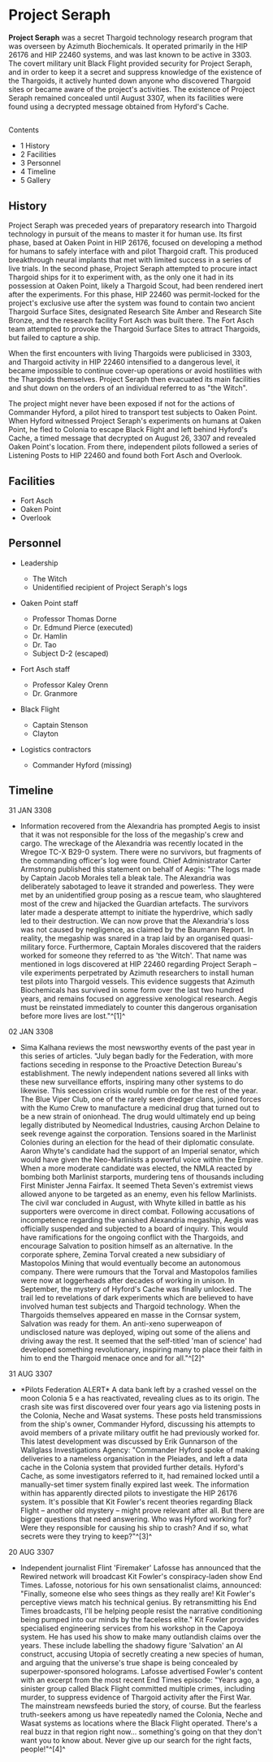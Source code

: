 # Project Seraph
**Project Seraph** was a secret Thargoid technology research program that was overseen by Azimuth Biochemicals. It operated primarily in the HIP 26176 and HIP 22460 systems, and was last known to be active in 3303. The covert military unit Black Flight provided security for Project Seraph, and in order to keep it a secret and suppress knowledge of the existence of the Thargoids, it actively hunted down anyone who discovered Thargoid sites or became aware of the project's activities. The existence of Project Seraph remained concealed until August 3307, when its facilities were found using a decrypted message obtained from Hyford's Cache.

## 

Contents

- 1 History
- 2 Facilities
- 3 Personnel
- 4 Timeline
- 5 Gallery

## History

Project Seraph was preceded years of preparatory research into Thargoid technology in pursuit of the means to master it for human use. Its first phase, based at Oaken Point in HIP 26176, focused on developing a method for humans to safely interface with and pilot Thargoid craft. This produced breakthrough neural implants that met with limited success in a series of live trials. In the second phase, Project Seraph attempted to procure intact Thargoid ships for it to experiment with, as the only one it had in its possession at Oaken Point, likely a Thargoid Scout, had been rendered inert after the experiments. For this phase, HIP 22460 was permit-locked for the project's exclusive use after the system was found to contain two ancient Thargoid Surface Sites, designated Research Site Amber and Research Site Bronze, and the research facility Fort Asch was built there. The Fort Asch team attempted to provoke the Thargoid Surface Sites to attract Thargoids, but failed to capture a ship.

When the first encounters with living Thargoids were publicised in 3303, and Thargoid activity in HIP 22460 intensified to a dangerous level, it became impossible to continue cover-up operations or avoid hostilities with the Thargoids themselves. Project Seraph then evacuated its main facilities and shut down on the orders of an individual referred to as "the Witch".

The project might never have been exposed if not for the actions of Commander Hyford, a pilot hired to transport test subjects to Oaken Point. When Hyford witnessed Project Seraph's experiments on humans at Oaken Point, he fled to Colonia to escape Black Flight and left behind Hyford's Cache, a timed message that decrypted on August 26, 3307 and revealed Oaken Point's location. From there, independent pilots followed a series of Listening Posts to HIP 22460 and found both Fort Asch and Overlook.

## Facilities

- Fort Asch
- Oaken Point
- Overlook

## Personnel

- Leadership
    - The Witch
    - Unidentified recipient of Project Seraph's logs

- Oaken Point staff
    - Professor Thomas Dorne
    - Dr. Edmund Pierce (executed)
    - Dr. Hamlin
    - Dr. Tao
    - Subject D-2 (escaped)

- Fort Asch staff
    - Professor Kaley Orenn
    - Dr. Granmore

- Black Flight
    - Captain Stenson
    - Clayton

- Logistics contractors
    - Commander Hyford (missing)

## Timeline

31 JAN 3308

- Information recovered from the Alexandria has prompted Aegis to insist that it was not responsible for the loss of the megaship's crew and cargo. The wreckage of the Alexandria was recently located in the Wregoe TC-X B29-0 system. There were no survivors, but fragments of the commanding officer's log were found. Chief Administrator Carter Armstrong published this statement on behalf of Aegis: "The logs made by Captain Jacob Morales tell a bleak tale. The Alexandria was deliberately sabotaged to leave it stranded and powerless. They were met by an unidentified group posing as a rescue team, who slaughtered most of the crew and hijacked the Guardian artefacts. The survivors later made a desperate attempt to initiate the hyperdrive, which sadly led to their destruction. We can now prove that the Alexandria's loss was not caused by negligence, as claimed by the Baumann Report. In reality, the megaship was snared in a trap laid by an organised quasi-military force. Furthermore, Captain Morales discovered that the raiders worked for someone they referred to as 'the Witch'. That name was mentioned in logs discovered at HIP 22460 regarding Project Seraph – vile experiments perpetrated by Azimuth researchers to install human test pilots into Thargoid vessels. This evidence suggests that Azimuth Biochemicals has survived in some form over the last two hundred years, and remains focused on aggressive xenological research. Aegis must be reinstated immediately to counter this dangerous organisation before more lives are lost."^[1]^

02 JAN 3308

- Sima Kalhana reviews the most newsworthy events of the past year in this series of articles.
"July began badly for the Federation, with more factions seceding in response to the Proactive Detection Bureau's establishment. The newly independent nations severed all links with these new surveillance efforts, inspiring many other systems to do likewise. This secession crisis would rumble on for the rest of the year. The Blue Viper Club, one of the rarely seen dredger clans, joined forces with the Kumo Crew to manufacture a medicinal drug that turned out to be a new strain of onionhead. The drug would ultimately end up being legally distributed by Neomedical Industries, causing Archon Delaine to seek revenge against the corporation. Tensions soared in the Marlinist Colonies during an election for the head of their diplomatic consulate. Aaron Whyte's candidate had the support of an Imperial senator, which would have given the Neo-Marlinists a powerful voice within the Empire. When a more moderate candidate was elected, the NMLA reacted by bombing both Marlinist starports, murdering tens of thousands including First Minister Jenna Fairfax. It seemed Theta Seven's extremist views allowed anyone to be targeted as an enemy, even his fellow Marlinists. The civil war concluded in August, with Whyte killed in battle as his supporters were overcome in direct combat. Following accusations of incompetence regarding the vanished Alexandria megaship, Aegis was officially suspended and subjected to a board of inquiry. This would have ramifications for the ongoing conflict with the Thargoids, and encourage Salvation to position himself as an alternative. In the corporate sphere, Zemina Torval created a new subsidiary of Mastopolos Mining that would eventually become an autonomous company. There were rumours that the Torval and Mastopolos families were now at loggerheads after decades of working in unison. In September, the mystery of Hyford's Cache was finally unlocked. The trail led to revelations of dark experiments which are believed to have involved human test subjects and Thargoid technology. When the Thargoids themselves appeared en masse in the Cornsar system, Salvation was ready for them. An anti-xeno superweapon of undisclosed nature was deployed, wiping out some of the aliens and driving away the rest. It seemed that the self-titled 'man of science' had developed something revolutionary, inspiring many to place their faith in him to end the Thargoid menace once and for all."^[2]^

31 AUG 3307

- \*Pilots Federation ALERT\*
A data bank left by a crashed vessel on the moon Colonia 5 e a has reactivated, revealing clues as to its origin. The crash site was first discovered over four years ago via listening posts in the Colonia, Neche and Wasat systems. These posts held transmissions from the ship's owner, Commander Hyford, discussing his attempts to avoid members of a private military outfit he had previously worked for. This latest development was discussed by Erik Gunnarson of the Wallglass Investigations Agency: "Commander Hyford spoke of making deliveries to a nameless organisation in the Pleiades, and left a data cache in the Colonia system that provided further details. Hyford's Cache, as some investigators referred to it, had remained locked until a manually-set timer system finally expired last week. The information within has apparently directed pilots to investigate the HIP 26176 system. It's possible that Kit Fowler's recent theories regarding Black Flight – another old mystery – might prove relevant after all. But there are bigger questions that need answering. Who was Hyford working for? Were they responsible for causing his ship to crash? And if so, what secrets were they trying to keep?"^[3]^

20 AUG 3307

- Independent journalist Flint 'Firemaker' Lafosse has announced that the Rewired network will broadcast Kit Fowler's conspiracy-laden show End Times. Lafosse, notorious for his own sensationalist claims, announced: "Finally, someone else who sees things as they really are! Kit Fowler's perceptive views match his technical genius. By retransmitting his End Times broadcasts, I'll be helping people resist the narrative conditioning being pumped into our minds by the faceless elite." Kit Fowler provides specialised engineering services from his workshop in the Capoya system. He has used his show to make many outlandish claims over the years. These include labelling the shadowy figure 'Salvation' an AI construct, accusing Utopia of secretly creating a new species of human, and arguing that the universe's true shape is being concealed by superpower-sponsored holograms. Lafosse advertised Fowler's content with an excerpt from the most recent End Times episode: "Years ago, a sinister group called Black Flight committed multiple crimes, including murder, to suppress evidence of Thargoid activity after the First War. The mainstream newsfeeds buried the story, of course. But the fearless truth-seekers among us have repeatedly named the Colonia, Neche and Wasat systems as locations where the Black Flight operated. There's a real buzz in that region right now… something's going on that they don't want you to know about. Never give up our search for the right facts, people!"^[4]^